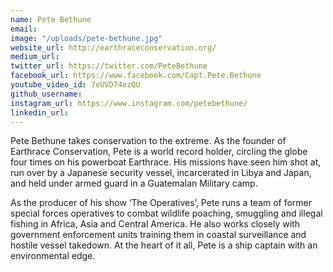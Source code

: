 ```yaml
---
name: Pete Bethune
email: 
image: "/uploads/pete-bethune.jpg"
website_url: http://earthraceconservation.org/
medium_url: 
twitter_url: https://twitter.com/PeteBethune
facebook_url: https://www.facebook.com/Capt.Pete.Bethune
youtube_video_id: 7eUVD74ozQU
github_username: 
instagram_url: https://www.instagram.com/petebethune/
linkedin_url: 
---
```


Pete Bethune takes conservation to the extreme. As the founder of Earthrace Conservation, Pete is a world record holder, circling the globe four times on his powerboat Earthrace. His missions have seen him shot at, run over by a Japanese security vessel, incarcerated in Libya and Japan, and held under armed guard in a Guatemalan Military camp.

As the producer of his show ‘The Operatives’, Pete runs a team of former special forces operatives to combat wildlife poaching, smuggling and illegal fishing in Africa, Asia and Central America. He also works closely with government enforcement units training them in coastal surveillance and hostile vessel takedown. At the heart of it all, Pete is a ship captain with an environmental edge.
